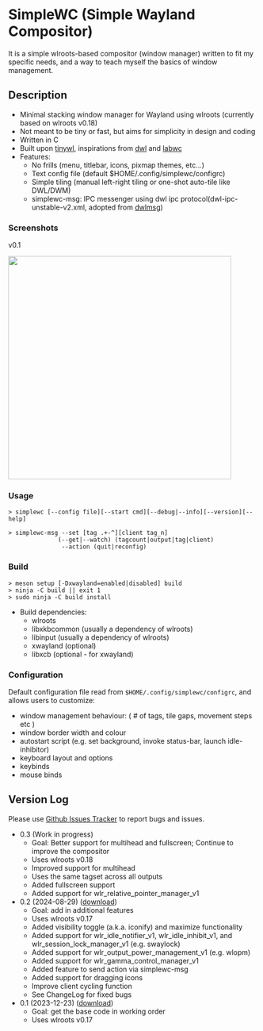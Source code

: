 # SimpleWC (Simple Wayland Compositor)

It is a simple wlroots-based compositor (window manager) written to fit my specific needs, and a way 
to teach myself the basics of window management. 

## Description

 - Minimal stacking window manager for Wayland using wlroots (currently based on wlroots v0.18)
 - Not meant to be tiny or fast, but aims for simplicity in design and coding
 - Written in C
 - Built upon [tinywl], inspirations from [dwl] and [labwc]
 - Features:
   - No frills (menu, titlebar, icons, pixmap themes, etc...)
   - Text config file (default $HOME/.config/simplewc/configrc)
   - Simple tiling (manual left-right tiling or one-shot auto-tile like DWL/DWM)
   - simplewc-msg: IPC messenger using dwl ipc protocol(dwl-ipc-unstable-v2.xml, adopted from [dwlmsg])

[tinywl]: https://gitlab.freedesktop.org/wlroots/wlroots/-/tree/master/tinywl
[dwl]: https://codeberg.org/dwl/dwl
[labwc]: https://github.com/labwc/labwc
[dwlmsg]: https://codeberg.org/notchoc/dwlmsg


### Screenshots

v0.1

<a href="https://i.redd.it/b7wqm1au7adc1.png" target="_blank"><img src="https://i.redd.it/b7wqm1au7adc1.png" width="450" /></a>


### Usage

    > simplewc [--config file][--start cmd][--debug|--info][--version][--help]

    > simplewc-msg --set [tag .+-^][client tag_n]
                  (--get|--watch) (tagcount|output|tag|client)
                   --action (quit|reconfig)

### Build

    > meson setup [-Dxwayland=enabled|disabled] build
    > ninja -C build || exit 1
    > sudo ninja -C build install

 - Build dependencies:
   - wlroots
   - libxkbcommon (usually a dependency of wlroots)
   - libinput (usually a dependency of wlroots)
   - xwayland (optional)
   - libxcb (optional - for xwayland)

### Configuration

Default configuration file read from `$HOME/.config/simplewc/configrc`, and allows users to customize:

 - window management behaviour: ( # of tags, tile gaps, movement steps etc )
 - window border width and colour
 - autostart script (e.g. set background, invoke status-bar, launch idle-inhibitor)
 - keyboard layout and options 
 - keybinds
 - mouse binds 


## Version Log

Please use [Github Issues Tracker][ghit] to report bugs and issues.

  - 0.3 (Work in progress)
    - Goal: Better support for multihead and fullscreen; Continue to improve the compositor
    - Uses wlroots v0.18
    - Improved support for multihead
    - Uses the same tagset across all outputs
    - Added fullscreen support
    - Added support for wlr_relative_pointer_manager_v1
  - 0.2 (2024-08-29) ([download][v02])
    - Goal: add in additional features
    - Uses wlroots v0.17
    - Added visibility toggle (a.k.a. iconify) and maximize functionality
    - Added support for wlr_idle_notifier_v1, wlr_idle_inhibit_v1, and wlr_session_lock_manager_v1 (e.g. swaylock)
    - Added support for wlr_output_power_management_v1 (e.g. wlopm)
    - Added support for wlr_gamma_control_manager_v1
    - Added feature to send action via simplewc-msg
    - Added support for dragging icons
    - Improve client cycling function
    - See ChangeLog for fixed bugs
  - 0.1 (2023-12-23) ([download][v01])
    - Goal: get the base code in working order
    - Uses wlroots v0.17

[v01]: https://github.com/kcirick/simplewc/archive/refs/tags/v0.1.tar.gz
[v02]: https://github.com/kcirick/simplewc/archive/refs/tags/v0.2.tar.gz
[ghit]: https://github.com/kcirick/simplewc/issues

